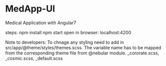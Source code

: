 # MedApp-UI
Medical Application with Angular7

steps:
npm install
npm start
open in browser: localhost:4200


Note to developers:
To chnage any styling need to add in src/app/@theme/styles/themes.scss.
The variable name has to be mapped from the corresponding theme file from @nebular module. _cororate.scss, _cosmic.scss, _default.scss
